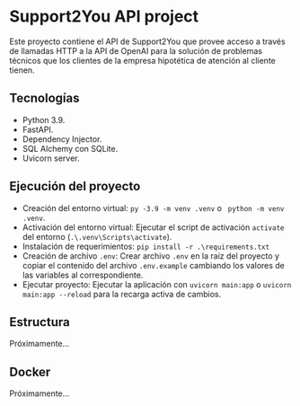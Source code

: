 # Support2You API project

Este proyecto contiene el API de Support2You que provee acceso a través de llamadas HTTP a la API de OpenAI para la solución de problemas técnicos que los clientes de la empresa hipotética de atención al cliente tienen.

## Tecnologías
- Python 3.9.
- FastAPI.
- Dependency Injector.
- SQL Alchemy con SQLite.
- Uvicorn server.

## Ejecución del proyecto

- Creación del entorno virtual: ```py -3.9 -m venv .venv``` o ``` python -m venv .venv```.
- Activación del entorno virtual: Ejecutar el script de activación ```activate``` del entorno (```.\.venv\Scripts\activate```).
- Instalación de requerimientos: ```pip install -r .\requirements.txt```
- Creación de archivo ```.env```: Crear archivo ```.env``` en la raíz del proyecto y copiar el contenido del archivo ```.env.example``` cambiando los valores de las variables al correspondiente.
- Ejecutar proyecto: Ejecutar la aplicación con ```uvicorn main:app``` o ```uvicorn main:app --reload``` para la recarga activa de cambios.

## Estructura
Próximamente...

## Docker
Próximamente...